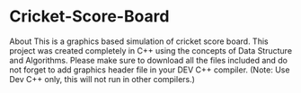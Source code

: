# Cricket-Score-Board
About This is a graphics based simulation of cricket score board. This project was created completely in C++ using the concepts of Data Structure and Algorithms. Please make sure to download all the files included and do not forget to add graphics header file in your DEV C++ compiler. (Note: Use Dev C++ only, this will not run in other compilers.)
